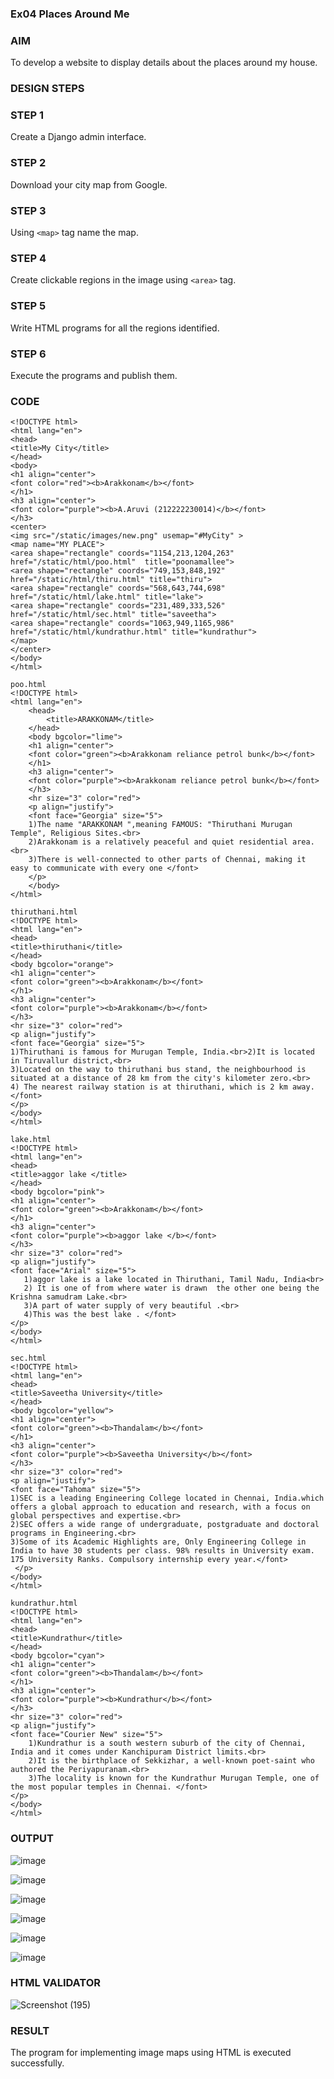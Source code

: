 ### Ex04 Places Around Me

### AIM

To develop a website to display details about the places around my house.

### DESIGN STEPS

### STEP 1

Create a Django admin interface.

### STEP 2

Download your city map from Google.

### STEP 3

Using ```<map>``` tag name the map.

### STEP 4

Create clickable regions in the image using ```<area>``` tag.

### STEP 5

Write HTML programs for all the regions identified.

### STEP 6

Execute the programs and publish them.

### CODE
```
<!DOCTYPE html>
<html lang="en">
<head>
<title>My City</title>
</head>
<body>
<h1 align="center">
<font color="red"><b>Arakkonam</b></font>
</h1>
<h3 align="center">
<font color="purple"><b>A.Aruvi (212222230014)</b></font>
</h3>
<center>
<img src="/static/images/new.png" usemap="#MyCity" >
<map name="MY PLACE">
<area shape="rectangle" coords="1154,213,1204,263" href="/static/html/poo.html"  title="poonamallee">
<area shape="rectangle" coords="749,153,848,192" href="/static/html/thiru.html" title="thiru">
<area shape="rectangle" coords="568,643,744,698" href="/static/html/lake.html" title="lake">
<area shape="rectangle" coords="231,489,333,526" href="/static/html/sec.html" title="saveetha">
<area shape="rectangle" coords="1063,949,1165,986" href="/static/html/kundrathur.html" title="kundrathur">
</map>
</center>
</body>
</html>

poo.html
<!DOCTYPE html>
<html lang="en">
    <head>
        <title>ARAKKONAM</title>
    </head>
    <body bgcolor="lime">
    <h1 align="center">
    <font color="green"><b>Arakkonam reliance petrol bunk</b></font>
    </h1>
    <h3 align="center">
    <font color="purple"><b>Arakkonam reliance petrol bunk</b></font>
    </h3>
    <hr size="3" color="red">
    <p align="justify">
    <font face="Georgia" size="5">
    1)The name "ARAKKONAM ",meaning FAMOUS: "Thiruthani Murugan Temple", Religious Sites.<br>
    2)Arakkonam is a relatively peaceful and quiet residential area.<br> 
    3)There is well-connected to other parts of Chennai, making it easy to communicate with every one </font>
    </p>
    </body>
</html>

thiruthani.html
<!DOCTYPE html>
<html lang="en">
<head>
<title>thiruthani</title>
</head>
<body bgcolor="orange">
<h1 align="center">
<font color="green"><b>Arakkonam</b></font>
</h1>
<h3 align="center">
<font color="purple"><b>Arakkonam</b></font>
</h3>
<hr size="3" color="red">
<p align="justify">
<font face="Georgia" size="5">
1)Thiruthani is famous for Murugan Temple, India.<br>2)It is located in Tiruvallur district,<br>
3)Located on the way to thiruthani bus stand, the neighbourhood is situated at a distance of 28 km from the city's kilometer zero.<br>
4) The nearest railway station is at thiruthani, which is 2 km away.</font>
</p>
</body>
</html>

lake.html
<!DOCTYPE html>
<html lang="en">
<head>
<title>aggor lake </title>
</head>
<body bgcolor="pink">
<h1 align="center">
<font color="green"><b>Arakkonam</b></font>
</h1>
<h3 align="center">
<font color="purple"><b>aggor lake </b></font>
</h3>
<hr size="3" color="red">
<p align="justify">
<font face="Arial" size="5">
   1)aggor lake is a lake located in Thiruthani, Tamil Nadu, India<br>
   2) It is one of from where water is drawn  the other one being the Krishna samudram Lake.<br>
   3)A part of water supply of very beautiful .<br>
   4)This was the best lake . </font>
</p>
</body>
</html>

sec.html
<!DOCTYPE html>
<html lang="en">
<head>
<title>Saveetha University</title>
</head>
<body bgcolor="yellow">
<h1 align="center">
<font color="green"><b>Thandalam</b></font>
</h1>
<h3 align="center">
<font color="purple"><b>Saveetha University</b></font>
</h3>
<hr size="3" color="red">
<p align="justify">
<font face="Tahoma" size="5">
1)SEC is a leading Engineering College located in Chennai, India.which offers a global approach to education and research, with a focus on global perspectives and expertise.<br>
2)SEC offers a wide range of undergraduate, postgraduate and doctoral programs in Engineering.<br>
3)Some of its Academic Highlights are, Only Engineering College in India to have 30 students per class. 98% results in University exam. 175 University Ranks. Compulsory internship every year.</font>
 </p>
</body>
</html>

kundrathur.html
<!DOCTYPE html>
<html lang="en">
<head>
<title>Kundrathur</title>
</head>
<body bgcolor="cyan">
<h1 align="center">
<font color="green"><b>Thandalam</b></font>
</h1>
<h3 align="center">
<font color="purple"><b>Kundrathur</b></font>
</h3>
<hr size="3" color="red">
<p align="justify">
<font face="Courier New" size="5">
    1)Kundrathur is a south western suburb of the city of Chennai, India and it comes under Kanchipuram District limits.<br>
    2)It is the birthplace of Sekkizhar, a well-known poet-saint who authored the Periyapuranam.<br>
    3)The locality is known for the Kundrathur Murugan Temple, one of the most popular temples in Chennai. </font>
</p>
</body>
</html> 
```

### OUTPUT

![image](https://github.com/Anandanaruvi/NearMe/assets/120443233/18000e6c-0bd7-4923-b03f-d5cef708503e)

![image](https://github.com/Anandanaruvi/NearMe/assets/120443233/96624d76-8db6-4109-b4d3-649bc8581445)

![image](https://github.com/Anandanaruvi/NearMe/assets/120443233/31bb166c-77b2-4c88-a35e-9e2c5e4e39af)

![image](https://github.com/Anandanaruvi/NearMe/assets/120443233/9d97342c-1732-4c31-a5fe-b96024a3cf9c)

![image](https://github.com/Anandanaruvi/NearMe/assets/120443233/83742011-9c98-466c-ab69-8a1eb39c9f05)

![image](https://github.com/Anandanaruvi/NearMe/assets/120443233/f22989a8-ac4e-4afa-9770-28cbb9dd71f9)

### HTML VALIDATOR

![Screenshot (195)](https://github.com/Anandanaruvi/NearMe/assets/120443233/3f2fb387-fb26-44fa-857b-d1a6e83235f1)


### RESULT

The program for implementing image maps using HTML is executed successfully.

